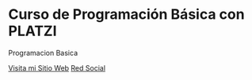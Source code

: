 # Curso de Programación Básica con PLATZI
Programacion Basica

[Visita mi Sitio Web](https://sites.google.com/view/lyddonbeni/p%C3%A1gina-principal?read_current=1)
[Red Social](https://www.facebook.com/lyddonbeni)

